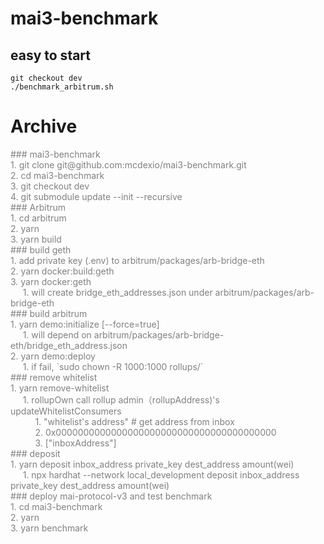 # mai3-benchmark
## easy to start
`git checkout dev` <br>
`./benchmark_arbitrum.sh`

# Archive
<span style="color:gray">
### mai3-benchmark <br>
1. git clone git@github.com:mcdexio/mai3-benchmark.git <br>
2. cd mai3-benchmark <br>
3. git checkout dev <br>
4. git submodule update --init --recursive <br>
### Arbitrum <br>
1. cd arbitrum <br>
2. yarn <br>
3. yarn build <br>
### build geth <br>
1. add private key (.env) to arbitrum/packages/arb-bridge-eth <br>
2. yarn docker:build:geth <br>
3. yarn docker:geth <br>
&nbsp&nbsp&nbsp&nbsp   1.  will create bridge_eth_addresses.json under arbitrum/packages/arb-bridge-eth <br>
### build arbitrum <br>
1. yarn demo:initialize [--force=true] <br>
&nbsp&nbsp&nbsp&nbsp   1. will depend on arbitrum/packages/arb-bridge-eth/bridge_eth_address.json <br>
2. yarn demo:deploy <br>
&nbsp&nbsp&nbsp&nbsp   1. if fail, `sudo chown -R 1000:1000 rollups/` <br>
### remove whitelist <br>
1. yarn remove-whitelist <br>
&nbsp&nbsp&nbsp&nbsp   1. rollupOwn call rollup admin（rollupAddress)'s updateWhitelistConsumers <br>
&nbsp&nbsp&nbsp&nbsp &nbsp&nbsp&nbsp&nbsp     1. "whitelist's address" # get address from inbox <br>
&nbsp&nbsp&nbsp&nbsp &nbsp&nbsp&nbsp&nbsp     2. 0x0000000000000000000000000000000000000000 <br>
&nbsp&nbsp&nbsp&nbsp &nbsp&nbsp&nbsp&nbsp     3. ["inboxAddress"] <br>
### deposit <br>
1. yarn deposit inbox_address private_key dest_address amount(wei) <br>
&nbsp&nbsp&nbsp&nbsp   1. npx hardhat --network local_development deposit inbox_address private_key dest_address amount(wei) <br>
### deploy mai-protocol-v3 and test benchmark <br>
1. cd mai3-benchmark <br>
2. yarn <br>
3. yarn benchmark <br>
</span>